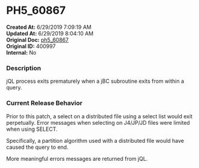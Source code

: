 # PH5_60867

**Created At:** 6/29/2019 7:09:19 AM  
**Updated At:** 6/29/2019 8:04:10 AM  
**Original Doc:** [ph5_60867](https://docs.jbase.com/61286-5-7-3-release-notes/ph5_60867)  
**Original ID:** 400997  
**Internal:** No  


### Description

jQL process exits prematurely when a jBC subroutine exits from within a query.



### Current Release Behavior

Prior to this patch, a select on a distributed file using a select list would exit perpetually. Error messages when selecting on J4/JP/JD files were limited when using SELECT.

Specifically, a partition algorithm used with a distributed file would have caused the query to end.

More meaningful errors messages are returned from jQL.
